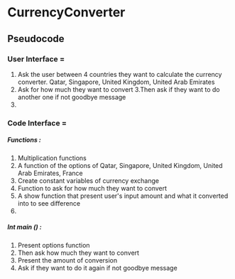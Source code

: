 # CurrencyConverter

## Pseudocode

### User Interface =

1. Ask the user between 4 countries they want to calculate the currency converter. Qatar, Singapore, United Kingdom, United Arab Emirates
2. Ask for how much they want to convert
   3.Then ask if they want to do another one if not goodbye message
3.

### Code Interface =

##### Functions :

1. Multiplication functions
2. A function of the options of Qatar, Singapore, United Kingdom, United Arab Emirates, France
3. Create constant variables of currency exchange
4. Function to ask for how much they want to convert
5. A show function that present user's input amount and what it converted into to see difference
6.

##### Int main () :

1. Present options function
2. Then ask how much they want to convert
3. Present the amount of conversion
4. Ask if they want to do it again if not goodbye message
